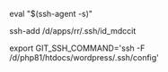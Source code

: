 
eval "$(ssh-agent -s)"

ssh-add   /d/apps/rr/.ssh/id_mdccit

export GIT_SSH_COMMAND='ssh -F /d/php81/htdocs/wordpress/.ssh/config'